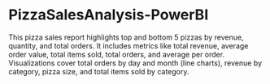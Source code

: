 # PizzaSalesAnalysis-PowerBI
This pizza sales report highlights top and bottom 5 pizzas by revenue, quantity, and total orders. It includes metrics like total revenue, average order value, total items sold, total orders, and average per order. Visualizations cover total orders by day and month (line charts), revenue by category, pizza size, and total items sold by category.
